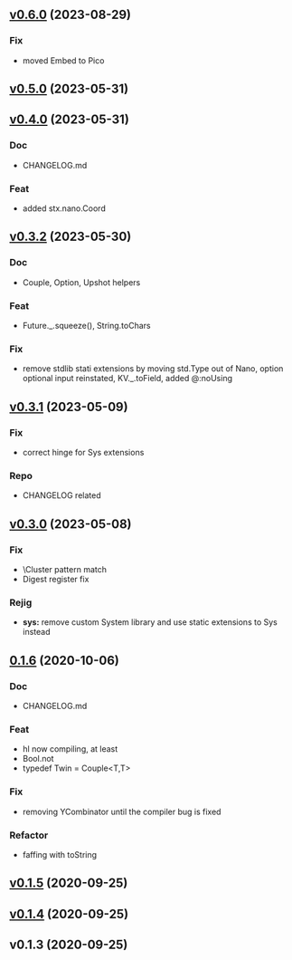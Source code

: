 
<a name="v0.6.0"></a>
## [v0.6.0](https://github.com/ohmrun/stx_nano/compare/v0.5.0...v0.6.0) (2023-08-29)

### Fix

* moved Embed to Pico


<a name="v0.5.0"></a>
## [v0.5.0](https://github.com/ohmrun/stx_nano/compare/v0.4.0...v0.5.0) (2023-05-31)


<a name="v0.4.0"></a>
## [v0.4.0](https://github.com/ohmrun/stx_nano/compare/v0.3.2...v0.4.0) (2023-05-31)

### Doc

* CHANGELOG.md

### Feat

* added stx.nano.Coord


<a name="v0.3.2"></a>
## [v0.3.2](https://github.com/ohmrun/stx_nano/compare/v0.3.1...v0.3.2) (2023-05-30)

### Doc

* Couple, Option, Upshot helpers

### Feat

* Future._.squeeze(), String.toChars

### Fix

* remove stdlib stati extensions by moving std.Type out of Nano, option optional input reinstated, KV._.toField, added @:noUsing


<a name="v0.3.1"></a>
## [v0.3.1](https://github.com/ohmrun/stx_nano/compare/v0.3.0...v0.3.1) (2023-05-09)

### Fix

* correct hinge for Sys extensions

### Repo

* CHANGELOG related


<a name="v0.3.0"></a>
## [v0.3.0](https://github.com/ohmrun/stx_nano/compare/0.1.6...v0.3.0) (2023-05-08)

### Fix

* \Cluster pattern match
* Digest register fix

### Rejig

* **sys:** remove custom System library and use static extensions to Sys instead


<a name="0.1.6"></a>
## [0.1.6](https://github.com/ohmrun/stx_nano/compare/v0.1.5...0.1.6) (2020-10-06)

### Doc

* CHANGELOG.md

### Feat

* hl now compiling, at least
* Bool.not
* typedef Twin<T> = Couple<T,T>

### Fix

* removing YCombinator until the compiler bug is fixed

### Refactor

* faffing with toString


<a name="v0.1.5"></a>
## [v0.1.5](https://github.com/ohmrun/stx_nano/compare/v0.1.4...v0.1.5) (2020-09-25)


<a name="v0.1.4"></a>
## [v0.1.4](https://github.com/ohmrun/stx_nano/compare/v0.1.3...v0.1.4) (2020-09-25)


<a name="v0.1.3"></a>
## v0.1.3 (2020-09-25)

